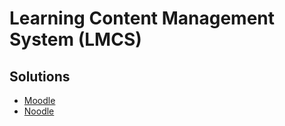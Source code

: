 # Learning Content Management System (LMCS)

## Solutions

- [Moodle](/moodle.md)
- [Noodle](https://github.com/noodle-run/noodle)
